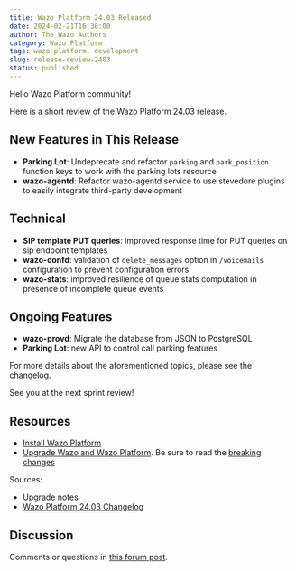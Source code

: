 ```yaml
---
title: Wazo Platform 24.03 Released
date: 2024-02-21T16:38:00
author: The Wazo Authors
category: Wazo Platform
tags: wazo-platform, development
slug: release-review-2403
status: published
---
```


Hello Wazo Platform community!

Here is a short review of the Wazo Platform 24.03 release.

## New Features in This Release

- **Parking Lot**: Undeprecate and refactor `parking` and `park_position` function keys to work with the parking lots resource
- **wazo-agentd**: Refactor wazo-agentd service to use stevedore plugins to easily integrate third-party development

## Technical

- **SIP template PUT queries**: improved response time for PUT queries on sip endpoint templates
- **wazo-confd**: validation of `delete_messages` option in `/voicemails` configuration to prevent configuration errors
- **wazo-stats**: improved resilience of queue stats computation in presence of incomplete queue events

## Ongoing Features

- **wazo-provd**: Migrate the database from JSON to PostgreSQL
- **Parking Lot**: new API to control call parking features

For more details about the aforementioned topics, please see the [changelog](https://wazo-dev.atlassian.net/issues/?jql=project%3DWAZO%20AND%20fixVersion%3D24.03).

See you at the next sprint review!

## Resources

- [Install Wazo Platform](/use-cases)
- [Upgrade Wazo and Wazo Platform](/uc-doc/upgrade/). Be sure to read the
  [breaking changes](/uc-doc/upgrade/upgrade_notes#24-03)

Sources:

- [Upgrade notes](/uc-doc/upgrade/upgrade_notes#24-03)
- [Wazo Platform 24.03 Changelog](https://wazo-dev.atlassian.net/issues/?jql=project%3DWAZO%20AND%20fixVersion%3D24.03)

## Discussion

Comments or questions in
[this forum post](https://wazo-platform.discourse.group/t/blog-wazo-platform-24-03-released).
